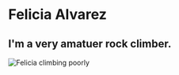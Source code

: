 # Felicia Alvarez
## I'm a very amatuer rock climber.
![Felicia climbing poorly](/images/IMG_4246.png)
